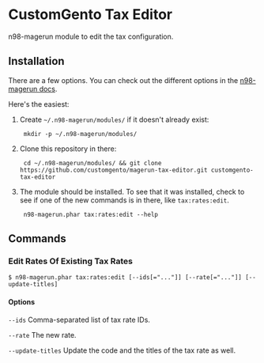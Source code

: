 # CustomGento Tax Editor
n98-magerun module to edit the tax configuration.

## Installation
There are a few options. You can check out the different options in the [n98-magerun docs](https://magerun.net/introducting-the-new-n98-magerun-module-system/).

Here's the easiest:

1. Create `~/.n98-magerun/modules/` if it doesn't already exist:

        mkdir -p ~/.n98-magerun/modules/

2. Clone this repository in there:

        cd ~/.n98-magerun/modules/ && git clone https://github.com/customgento/magerun-tax-editor.git customgento-tax-editor

3. The module should be installed. To see that it was installed, check to see if one of the new commands is in there, like `tax:rates:edit`.

        n98-magerun.phar tax:rates:edit --help

## Commands

### Edit Rates Of Existing Tax Rates

    $ n98-magerun.phar tax:rates:edit [--ids[="..."]] [--rate[="..."]] [--update-titles]

#### Options

`--ids`            Comma-separated list of tax rate IDs.

`--rate`           The new rate.

`--update-titles`  Update the code and the titles of the tax rate as well.
